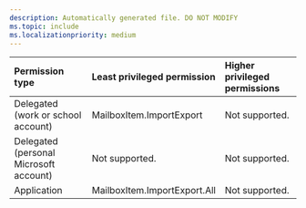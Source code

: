 ```yaml
---
description: Automatically generated file. DO NOT MODIFY
ms.topic: include
ms.localizationpriority: medium
---
```


|Permission type|Least privileged permission|Higher privileged permissions|
|:---|:---|:---|
|Delegated (work or school account)|MailboxItem.ImportExport|Not supported.|
|Delegated (personal Microsoft account)|Not supported.|Not supported.|
|Application|MailboxItem.ImportExport.All|Not supported.|
